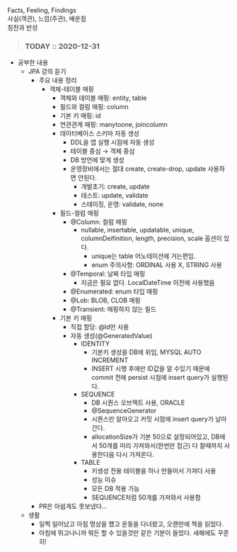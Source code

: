 Facts, Feeling, Findings  
사실(객관), 느낌(주관), 배운점  
칭찬과 반성

> ### TODAY :: 2020-12-31

* 공부한 내용
    * JPA 강의 듣기
      - 주요 내용 정리
        - 객체-테이블 매핑
          - 객체와 테이블 매핑: entity, table
          - 필드와 컬럼 매핑: column
          - 기본 키 매핑: id
          - 연관관계 매핑: manytoone, joincolumn
          - 데이터베이스 스키마 자동 생성
            - DDL을 앱 실행 시점에 자동 생성
            - 테이블 중심 → 객체 중심
            - DB 방언에 맞게 생성
            - 운영장비에서는 절대 create, create-drop, update 사용하면 안된다.
              - 개발초기: create, update
              - 테스트: update, validate
              - 스테이징, 운영: validate, none
          - 필드-컬럼 매핑
            - @Column: 컬럼 매핑
              - nullable, insertable, updatable, unique, columnDeifinition, length, precision, scale 옵션이 있다.
                - unique는 table 어노테이션에 거는편임.
                - enum 주의사항: ORDINAL 사용 X, STRING 사용
            - @Temporal: 날짜 타입 매핑
              - 지금은 필요 없다. LocalDateTime 이전에 사용했음
            - @Enumerated: enum 타입 매핑
            - @Lob: BLOB, CLOB 매핑
            - @Transient: 매핑하지 않는 필드
          - 기본 키 매핑
            - 직접 할당: @Id만 사용
            - 자동 생성(@GeneratedValue)
              - IDENTITY
                - 기본키 생성을 DB에 위임, MYSQL AUTO INCREMENT
                - INSERT 시행 후에만 ID값을 알 수있기 때문에 commit 전에 persist 시점에 insert query가 실행된다.
              - SEQUENCE
                - DB 시퀀스 오브젝트 사용, ORACLE
                - @SequenceGenerator
                - 시퀀스만 알아오고 커밋 시점에 insert query가 날아간다.
                - allocationSize가 기본 50으로 설정되어있고, DB에서 50개를 미리 가져와서(한번만 접근) 다 찰때까지 사용한다음 다시 가져온다.
              - TABLE
                - 키생성 전용 테이블을 하나 만들어서 가져다 사용
                - 성능 이슈
                - 모든 DB 적용 가능
                - SEQUENCE처럼 50개를 가져와서 사용함
      - PR은 아쉽게도 못보냈다...
    * 생활
      - 일찍 일어났고 아침 명상을 헀고 운동을 다녀왔고, 오랜만에 책을 읽었다.
      - 아침에 뛰고나니까 뭐든 할 수 있을것만 같은 기분이 들었다. 새해에도 꾸준히!
